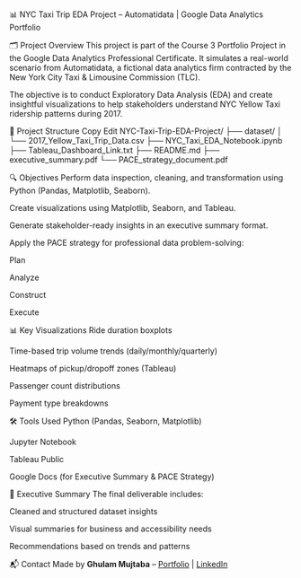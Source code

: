 📊 NYC Taxi Trip EDA Project – Automatidata | Google Data Analytics Portfolio

🗂 Project Overview
This project is part of the Course 3 Portfolio Project in the Google Data Analytics Professional Certificate. It simulates a real-world scenario from Automatidata, a fictional data analytics firm contracted by the New York City Taxi & Limousine Commission (TLC).

The objective is to conduct Exploratory Data Analysis (EDA) and create insightful visualizations to help stakeholders understand NYC Yellow Taxi ridership patterns during 2017.

📁 Project Structure
Copy
Edit
NYC-Taxi-Trip-EDA-Project/
├── dataset/
│   └── 2017_Yellow_Taxi_Trip_Data.csv
├── NYC_Taxi_EDA_Notebook.ipynb
├── Tableau_Dashboard_Link.txt
├── README.md
├── executive_summary.pdf
└── PACE_strategy_document.pdf

🔍 Objectives
Perform data inspection, cleaning, and transformation using Python (Pandas, Matplotlib, Seaborn).

Create visualizations using Matplotlib, Seaborn, and Tableau.

Generate stakeholder-ready insights in an executive summary format.

Apply the PACE strategy for professional data problem-solving:

Plan

Analyze

Construct

Execute

📊 Key Visualizations
Ride duration boxplots

Time-based trip volume trends (daily/monthly/quarterly)

Heatmaps of pickup/dropoff zones (Tableau)

Passenger count distributions

Payment type breakdowns

🛠 Tools Used
Python (Pandas, Seaborn, Matplotlib)

Jupyter Notebook

Tableau Public

Google Docs (for Executive Summary & PACE Strategy)


📄 Executive Summary
The final deliverable includes:

Cleaned and structured dataset insights

Visual summaries for business and accessibility needs

Recommendations based on trends and patterns


📬 Contact
Made by **Ghulam Mujtaba** – [Portfolio](https://ghulammujtaba.com) | [LinkedIn](https://linkedin.com/in/ghulamujtabaofficial)

